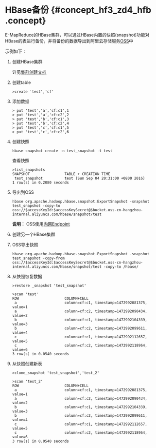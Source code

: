 # HBase备份 {#concept_hf3_zd4_hfb .concept}

E-MapReduce的HBase集群，可以通过HBase内置的快照\(snapshot\)功能对HBase的表进行备份，并将备份的数据导出到阿里云存储服务[OSS](https://oss.console.aliyun.com/)中

示例如下：

1.  创建HBase集群

    详见[集群创建文档](../../../../intl.zh-CN/用户指南/集群/创建集群.md#)

2.  创建table

    ```
    >create 'test','cf'
    ```

3.  添加数据

    ```
    > put 'test','a','cf:c1',1
    > put 'test','a','cf:c2',2
    > put 'test','b','cf:c1',3
    > put 'test','b','cf:c2',4
    > put 'test','c','cf:c1',5
    > put 'test','c','cf:c2',6
    ```

4.  创建快照

    ```
    hbase snapshot create -n test_snapshot -t test
    ```

    查看快照

    ```
    >list_snapshots
    SNAPSHOT                TABLE + CREATION TIME
     test_snapshot          test (Sun Sep 04 20:31:00 +0800 2016)
    1 row(s) in 0.2080 seconds
    ```

5.  导出到OSS

    ```
    hbase org.apache.hadoop.hbase.snapshot.ExportSnapshot -snapshot test_snapshot -copy-to oss://$accessKeyId:$accessKeySecret@$bucket.oss-cn-hangzhou-internal.aliyuncs.com/hbase/snapshot/test
    ```

    **说明：** OSS使用[内网Endpoint](../../../../intl.zh-CN/开发指南/访问与控制/OSS访问域名使用规则.md#)

6.  创建另一个HBase集群
7.  OSS导出快照

    ```
    hbase org.apache.hadoop.hbase.snapshot.ExportSnapshot -snapshot test_snapshot -copy-from oss://$accessKeyId:$accessKeySecret@$bucket.oss-cn-hangzhou-internal.aliyuncs.com/hbase/snapshot/test -copy-to /hbase/
    ```

8.  从快照恢复数据

    ```
    >restore _snapshot 'test_snapshot'
    ```

    ```
    >scan 'test'
    ROW                     COLUMN+CELL
     a                      column=cf:c1, timestamp=1472992081375, value=1
     a                      column=cf:c2, timestamp=1472992090434, value=2
     b                      column=cf:c1, timestamp=1472992104339, value=3
     b                      column=cf:c2, timestamp=1472992099611, value=4
     c                      column=cf:c1, timestamp=1472992112657, value=5
     c                      column=cf:c2, timestamp=1472992118964, value=6
    3 row(s) in 0.0540 seconds
    ```

9.  从快照创建新表

    ```
    >clone_snapshot 'test_snapshot','test_2'
    ```

    ```
    >scan 'test_2'
    ROW                     COLUMN+CELL
     a                      column=cf:c1, timestamp=1472992081375, value=1
     a                      column=cf:c2, timestamp=1472992090434, value=2
     b                      column=cf:c1, timestamp=1472992104339, value=3
     b                      column=cf:c2, timestamp=1472992099611, value=4
     c                      column=cf:c1, timestamp=1472992112657, value=5
     c                      column=cf:c2, timestamp=1472992118964, value=6
    3 row(s) in 0.0540 seconds
    ```


